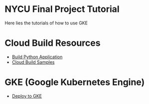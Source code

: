 # NYCU Final Project Tutorial

Here lies the tutorials of how to use GKE

# Cloud Build Resources

- [Build Python Application](https://cloud.google.com/build/docs/building/build-python)
- [Cloud Build Samples](https://github.com/GoogleCloudPlatform/cloud-build-samples)

# GKE (Google Kubernetes Engine)

- [Deploy to GKE](https://cloud.google.com/build/docs/deploying-builds/deploy-gke#deploying_a_pre-built_container_image)